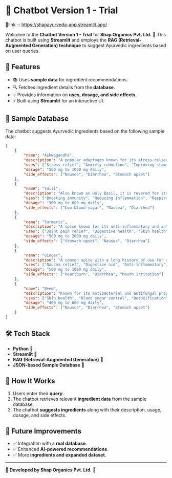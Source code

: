 # 🤖 Chatbot Version 1 - Trial
🔗link -: https://shapayurveda-app.streamlit.app/

Welcome to the **Chatbot Version 1 - Trial** for **Shap Organics Pvt. Ltd.** 🌿 This chatbot is built using **Streamlit** and employs the **RAG (Retrieval-Augmented Generation) technique** to suggest Ayurvedic ingredients based on user queries.

## 🚀 Features
- 📚 Uses **sample data** for ingredient recommendations.
- 🔍 Fetches ingredient details from the **database**.
- 💡 Provides information on **uses, dosage, and side effects**.
- ⚡ Built using **Streamlit** for an interactive UI.

## 📌 Sample Database
The chatbot suggests Ayurvedic ingredients based on the following sample data:

```json
[
    {
        "name": "Ashwagandha",
        "description": "A popular adaptogen known for its stress-relieving properties.",
        "uses": ["Stress relief", "Anxiety reduction", "Improving stamina"],
        "dosage": "500 mg to 1000 mg daily",
        "side_effects": ["Nausea", "Diarrhea", "Stomach upset"]
    },
    {
        "name": "Tulsi",
        "description": "Also known as Holy Basil, it is revered for its medicinal properties.",
        "uses": ["Boosting immunity", "Reducing inflammation", "Respiratory health"],
        "dosage": "300 mg to 600 mg daily",
        "side_effects": ["Low blood sugar", "Nausea", "Diarrhea"]
    },
    {
        "name": "Turmeric",
        "description": "A spice known for its anti-inflammatory and antioxidant properties.",
        "uses": ["Joint pain relief", "Digestive health", "Skin health"],
        "dosage": "500 mg to 2000 mg daily",
        "side_effects": ["Stomach upset", "Nausea", "Diarrhea"]
    },
    {
        "name": "Ginger",
        "description": "A common spice with a long history of use for digestive issues.",
        "uses": ["Nausea relief", "Digestive aid", "Anti-inflammatory"],
        "dosage": "500 mg to 1000 mg daily",
        "side_effects": ["Heartburn", "Diarrhea", "Mouth irritation"]
    },
    {
        "name": "Neem",
        "description": "Known for its antibacterial and antifungal properties.",
        "uses": ["Skin health", "Blood sugar control", "Detoxification"],
        "dosage": "400 mg to 600 mg daily",
        "side_effects": ["Nausea", "Diarrhea", "Stomach upset"]
    }
]
```

## 🛠️ Tech Stack
- **Python** 🐍
- **Streamlit** 🎈
- **RAG (Retrieval-Augmented Generation)** 📖
- **JSON-based Sample Database** 📂

## 🎯 How It Works
1. Users enter their **query**.
2. The chatbot retrieves relevant **ingredient data** from the sample database.
3. The chatbot **suggests ingredients** along with their description, usage, dosage, and side effects.

## 📌 Future Improvements
- ✅ Integration with a **real database**.
- ✅ Enhanced **AI-powered recommendations**.
- ✅ More **ingredients and expanded dataset**.

---

🔗 **Developed by Shap Organics Pvt. Ltd.** 🌱

